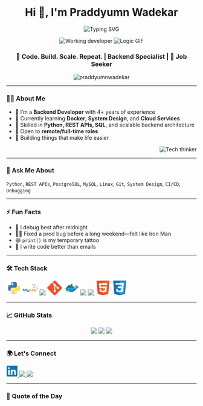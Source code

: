 <h1 align="center">Hi 👋, I'm Praddyumn Wadekar</h1>

<p align="center">
  <img src="https://readme-typing-svg.herokuapp.com?font=Fira+Code&weight=700&size=24&pause=1000&center=true&vCenter=true&width=435&lines=Backend+Developer+from+India;Problem+Solver+%F0%9F%A7%A0;Tech+Explorer+%F0%9F%9A%80;Open+to+New+Opportunities" alt="Typing SVG" />
</p>

<p align="center">
  <img src="https://media.giphy.com/media/qgQUggAC3Pfv687qPC/giphy.gif" width="300" alt="Working developer" />
  <img src="https://media.giphy.com/media/L8K62iTDkzGX6/giphy.gif" width="250" alt="Logic GIF" />
</p>

<h3 align="center">🚀 Code. Build. Scale. Repeat. | Backend Specialist | 💼 Job Seeker</h3>

<p align="center">
  <img src="https://komarev.com/ghpvc/?username=praddyumnwadekar&label=Profile%20views&color=0e75b6&style=flat" alt="praddyumnwadekar" />
</p>

---

### 👨‍💻 About Me
- 🔭 I’m a **Backend Developer** with 4+ years of experience  
- 🌱 Currently learning **Docker**, **System Design**, and **Cloud Services**  
- 🧰 Skilled in **Python, REST APIs, SQL**, and scalable backend architecture  
- 🤝 Open to **remote/full-time roles**  
- 🤖 Building things that make life easier

<p align="right">
  <img src="https://media.giphy.com/media/iIGT8Y1rOYhBpdHh1C/giphy.gif" width="200" alt="Tech thinker" />
</p>

---

### 💬 Ask Me About
`Python`, `REST APIs`, `PostgreSQL`, `MySQL`, `Linux`, `Git`, `System Design`, `CI/CD`, `Debugging`

---

### ⚡ Fun Facts
- 🌙 I debug best after midnight  
- 🦸‍♂️ Fixed a prod bug before a long weekend—felt like Iron Man  
- 😄 `print()` is my temporary tattoo  
- 📨 I write code better than emails

---

### 🛠️ Tech Stack
<p align="left">
  <img src="https://raw.githubusercontent.com/devicons/devicon/master/icons/python/python-original.svg" width="40" />
  <img src="https://raw.githubusercontent.com/devicons/devicon/master/icons/mysql/mysql-original-wordmark.svg" width="40" />
  <img src="https://www.vectorlogo.zone/logos/sqlite/sqlite-icon.svg" width="40" />
  <img src="https://raw.githubusercontent.com/devicons/devicon/master/icons/git/git-original.svg" width="40" />
  <img src="https://raw.githubusercontent.com/devicons/devicon/master/icons/docker/docker-original.svg" width="40" />
  <img src="https://www.vectorlogo.zone/logos/linux/linux-icon.svg" width="40" />
  <img src="https://www.vectorlogo.zone/logos/jenkins/jenkins-icon.svg" width="40" />
  <img src="https://raw.githubusercontent.com/devicons/devicon/master/icons/html5/html5-original.svg" width="40" />
  <img src="https://raw.githubusercontent.com/devicons/devicon/master/icons/css3/css3-original.svg" width="40" />
</p>

---

### 📈 GitHub Stats
<p align="center">
  <img src="https://github-readme-stats.vercel.app/api?username=praddyumnwadekar&show_icons=true&theme=github_dark" />
  <img src="https://github-readme-stats.vercel.app/api/top-langs/?username=praddyumnwadekar&layout=compact&theme=github_dark" />
  <img src="https://github-readme-streak-stats.herokuapp.com?user=praddyumnwadekar&theme=github-dark-blue" />
</p>

---

### 🌍 Let's Connect
<p align="left">
  <a href="https://linkedin.com/in/praddyumnwadekar" target="blank">
    <img src="https://raw.githubusercontent.com/devicons/devicon/master/icons/linkedin/linkedin-original.svg" width="30" />
  </a>
  <a href="https://www.leetcode.com/wadekarpraddyum1" target="blank">
    <img src="https://raw.githubusercontent.com/rahuldkjain/github-profile-readme-generator/master/src/images/icons/Social/leet-code.svg" width="30" />
  </a>
  <a href="https://www.codechef.com/users/praddyumn_8983" target="blank">
    <img src="https://cdn.jsdelivr.net/npm/simple-icons@3.1.0/icons/codechef.svg" width="30" />
  </a>
</p>

---

### 📌 Quote of the Day
<p align="center">
  <img src="https://q

